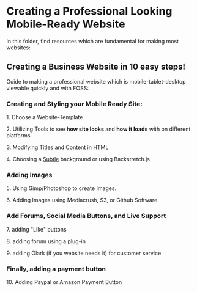 Creating a Professional Looking Mobile-Ready Website
==============================================

In this folder, find resources which are fundamental for making most websites:


## Creating a Business Website in 10 easy steps!

Guide to making a professional website which is mobile-tablet-desktop viewable quickly and with FOSS:


### Creating and Styling your Mobile Ready Site:

1\. Choose a Website-Template

2\. Utilizing Tools to see **how site looks** and **how it loads** with on different platforms

3\. Modifying Titles and Content in HTML

4\. Choosing a [Subtle](http://subtlepatterns.com/) background or using Backstretch.js

### Adding Images


5\. Using Gimp/Photoshop to create Images.

6\. Adding Images using Mediacrush, S3, or Github Software 

### Add Forums, Social Media Buttons, and Live Support

7\. adding "Like" buttons

8\. adding forum using a plug-in

9\. adding Olark (if you website needs it) for customer service

### Finally, adding a payment button

10\. Adding Paypal or Amazon Payment Button
